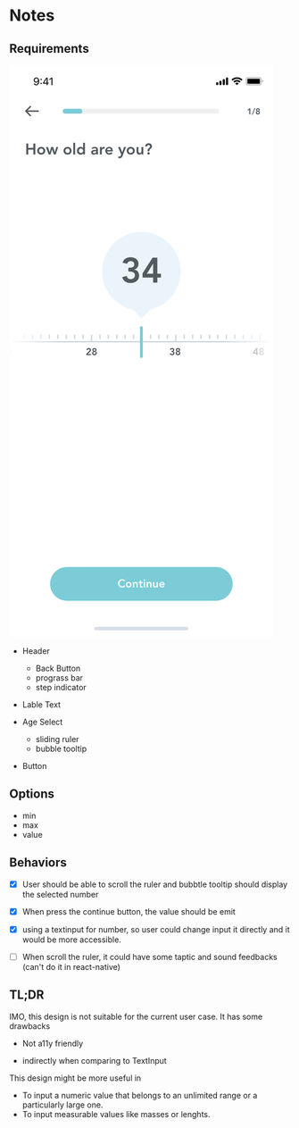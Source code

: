 # Notes

## Requirements

![design](./design.png)

- Header

  - Back Button
  - prograss bar
  - step indicator

- Lable Text

- Age Select

  - sliding ruler
  - bubble tooltip

- Button

## Options

- min
- max
- value

## Behaviors

- [x] User should be able to scroll the ruler and bubbtle tooltip should display the selected number

- [x] When press the continue button, the value should be emit

- [x] using a textinput for number, so user could change input it directly and it would be more accessible.

- [ ] When scroll the ruler, it could have some taptic and sound feedbacks (can't do it in react-native)

## TL;DR

IMO, this design is not suitable for the current user case. It has some drawbacks

- Not a11y friendly

- indirectly when comparing to TextInput

This design might be more useful in

- To input a numeric value that belongs to an unlimited range or a particularly large one.
- To input measurable values like masses or lenghts.
